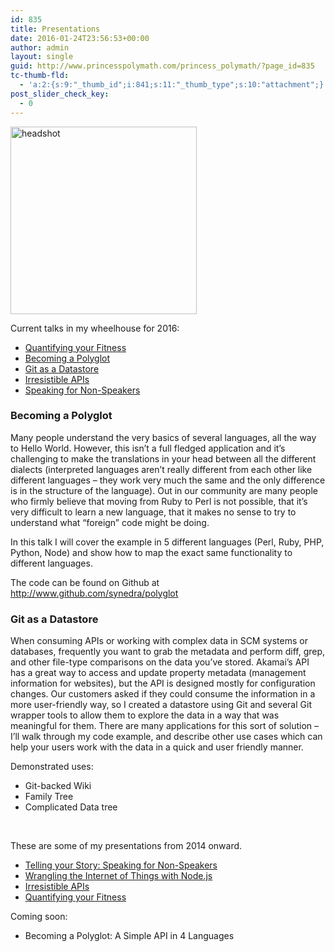 ```yaml
---
id: 835
title: Presentations
date: 2016-01-24T23:56:53+00:00
author: admin
layout: single
guid: http://www.princesspolymath.com/princess_polymath/?page_id=835
tc-thumb-fld:
  - 'a:2:{s:9:"_thumb_id";i:841;s:11:"_thumb_type";s:10:"attachment";}'
post_slider_check_key:
  - 0
---
```

<img class="alignnone size-medium wp-image-841" src="http://www.princesspolymath.com/princess_polymath/wp-content/uploads/2016/01/headshot-298x300.jpg" alt="headshot" width="298" height="300" srcset="http://www.princesspolymath.com/princess_polymath/wp-content/uploads/2016/01/headshot-298x300.jpg 298w, http://www.princesspolymath.com/princess_polymath/wp-content/uploads/2016/01/headshot-150x150.jpg 150w, http://www.princesspolymath.com/princess_polymath/wp-content/uploads/2016/01/headshot-768x772.jpg 768w, http://www.princesspolymath.com/princess_polymath/wp-content/uploads/2016/01/headshot.jpg 955w" sizes="(max-width: 298px) 100vw, 298px" />

Current talks in my wheelhouse for 2016:

  * [Quantifying your Fitness](https://skillsmatter.com/skillscasts/6767-wrangling-the-internet-of-things-using-node-js)
  * [Becoming a Polyglot](#polyglot)
  * [Git as a Datastore](#git)
  * [Irresistible APIs](http://www.princesspolymath.com/princess_polymath/?page_id=727)
  * [Speaking for Non-Speakers](http://www.princesspolymath.com/princess_polymath/?p=818)

### <a name="polyglot"></a>Becoming a Polyglot

Many people understand the very basics of several languages, all the way to Hello World. However, this isn’t a full fledged application and it’s challenging to make the translations in your head between all the different dialects (interpreted languages aren’t really different from each other like different languages – they work very much the same and the only difference is in the structure of the language). Out in our community are many people who firmly believe that moving from Ruby to Perl is not possible, that it’s very difficult to learn a new language, that it makes no sense to try to understand what “foreign” code might be doing.

In this talk I will cover the example in 5 different languages (Perl, Ruby, PHP, Python, Node) and show how to map the exact same functionality to different languages.

The code can be found on Github at http://www.github.com/synedra/polyglot

### <a name="git"></a>Git as a Datastore

When consuming APIs or working with complex data in SCM systems or databases, frequently you want to grab the metadata and perform diff, grep, and other file-type comparisons on the data you’ve stored. Akamai’s API has a great way to access and update property metadata (management information for websites), but the API is designed mostly for configuration changes. Our customers asked if they could consume the information in a more user-friendly way, so I created a datastore using Git and several Git wrapper tools to allow them to explore the data in a way that was meaningful for them. There are many applications for this sort of solution – I’ll walk through my code example, and describe other use cases which can help your users work with the data in a quick and user friendly manner.

Demonstrated uses:

  * Git-backed Wiki
  * Family Tree
  * Complicated Data tree

&nbsp;

These are some of my presentations from 2014 onward.

  * [Telling your Story: Speaking for Non-Speakers](http://www.princesspolymath.com/princess_polymath/?p=818)
  * [Wrangling the Internet of Things with Node.js](https://skillsmatter.com/skillscasts/6767-wrangling-the-internet-of-things-using-node-js)
  * [Irresistible APIs](http://www.oreilly.com/pub/e/3088)
  * [Quantifying your Fitness](https://www.youtube.com/watch?v=pv2E-MbC5Kw)

Coming soon:

  * Becoming a Polyglot: A Simple API in 4 Languages